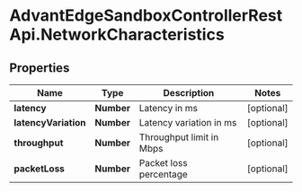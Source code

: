 # AdvantEdgeSandboxControllerRestApi.NetworkCharacteristics

## Properties
Name | Type | Description | Notes
------------ | ------------- | ------------- | -------------
**latency** | **Number** | Latency in ms | [optional] 
**latencyVariation** | **Number** | Latency variation in ms | [optional] 
**throughput** | **Number** | Throughput limit in Mbps | [optional] 
**packetLoss** | **Number** | Packet loss percentage | [optional] 


